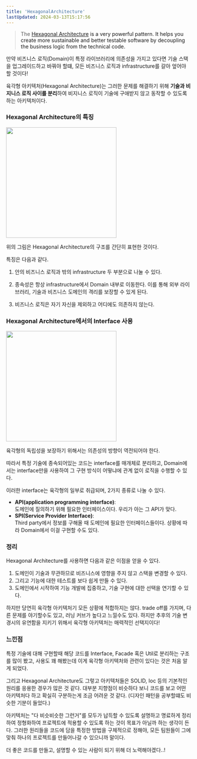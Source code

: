 ```yaml
---
title: 'HexagonalArchitecture'
lastUpdated: 2024-03-13T15:17:56
---
```


> The  <a href="https://beyondxscratch.com/2017/08/19/hexagonal-architecture-the-practical-guide-for-a-clean-architecture">Hexagonal Architecture<a/> is a very powerful pattern. It helps you create more sustainable and better testable software by decoupling the business logic from the technical code.

만약 비즈니스 로직(Domain)이 특정 라이브러리에 의존성을 가지고 있다면 기술 스택을 업그레이드하고 바꿔야 할떄, 모든 비즈니스 로직과 infrastructure를 갈아 엎어야 할 것이다!

육각형 아키텍처(Hexagonal Architecture)는 그러한 문제를 해결하기 위해 **기술과 비지니스 로직 사이를 분리**하여 비지니스 로직이 기술에 구애받지 않고 동작할 수 있도록 하는 아키텍처이다.

### Hexagonal Architecture의 특징

<img height=300px src="https://beyondxscratch.com/wp-content/uploads/2020/08/overview-of-a-hexagonal-architecture.png">

위의 그림은 Hexagonal Architecture의 구조를 간단히 표현한 것이다.

특징은 다음과 같다.

1. 안의 비즈니스 로직과 밖의 infrastructure 두 부분으로 나눌 수 있다.

2. 종속성은 항상 infrastructure에서 Domain 내부로 이동한다. 이를 통해 외부 라이브러리, 기술과 비즈니스 도메인의 격리를 보장할 수 있게 된다.

3. 비즈니스 로직은 자기 자신을 제외하고 어디에도 의존하지 않는다.

### Hexagonal Architecture에서의 Interface 사용

<img height=300px src="https://beyondxscratch.com/wp-content/uploads/2020/08/implementation-of-the-hexagonal-architecture-1024x554.png">

육각형의 독립성을 보장하기 위해서는 의존성의 방향이 역전되어야 한다.

따라서 특정 기술에 종속되어있는 코드는 interface를 매개체로 분리하고, Domain에서는 interface만을 사용하여 그 구현 방식이 어떻냐에 관계 없이 로직을 수행할 수 있다.

이러한 interface는 육각형의 일부로 취급되며, 2가지 종류로 나눌 수 있다.

- **API(application programming interface)**:<br>도메인에 질의하기 위해 필요한 인터페이스이다. 우리가 아는 그 API가 맞다.
- **SPI(Service Provider Interface)**:<br>Third party에서 정보를 구해올 때 도메인에 필요한 인터페이스들이다. 상황에 따라 Domain에서 이걸 구현할 수도 있다.

### 정리

Hexagonal Architecture를 사용하면 다음과 같은 이점을 얻을 수 있다.

1. 도메인이 기술과 무관하므로 비즈니스에 영향을 주지 않고 스택을 변경할 수 있다.
2. 그리고 기능에 대한 테스트를 보다 쉽게 만들 수 있다.
3. 도메인에서 시작하여 기능 개발에 집중하고, 기술 구현에 대한 선택을 연기할 수 있다.

하지만 당연히 육각형 아키텍처기 모든 상황에 적합하지는 않다. trade off를 가지며, 다른 문제를 야기할수도 있고, 러닝 커브가 높다고 느낄수도 있다. 하지만 추후의 기술 변경시의 유연함을 지키기 위해서 육각형 아키텍처는 매력적인 선택지이다!

### 느낀점

특정 기술에 대해 구현할때 해당 코드를 Interface, Facade 혹은 Util로 분리하는 구조를 많이 봤고, 사용도 꽤 해봤는데 이게 육각형 아키텍처와 관련이 있다는 것은 처음 알게 되었다.

그리고 Hexagonal Architecture도 그렇고 아키텍처들은 SOLID, Ioc 등의 기본적인 원리를 응용한 경우가 많은 것 같다. 대부분 지향점이 비슷하다 보니 코드를 보고 어떤 아키텍처다 하고 확실히 구분하는게 조금 어려운 것 같다. (디자인 패턴을 공부할떄도 비슷한 기분이 들었다.)

아키텍처는 "다 비슷비슷한 그런거"를 모두가 납득할 수 있도록 설명하고 명료하게 정리하여 정형화하여 프로젝트에 적용할 수 있도록 하는 것이 목표가 아닐까 하는 생각이 든다. 그러한 원리들을 코드에 담을 특정한 방법을 구체적으로 정해야, 모든 팀원들이 그에 맞춰 하나의 프로젝트를 만들어나갈 수 있으니까 말이다.

더 좋은 코드를 만들고, 설명할 수 있는 사람이 되기 위해 더 노력해야겠다..!

